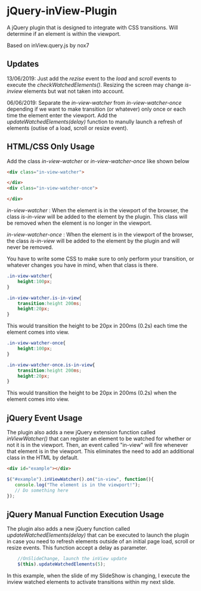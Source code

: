 # jQuery-inView-Plugin
A jQuery plugin that is designed to integrate with CSS transitions. Will determine if an element is within the viewport.

Based on inView.query.js by nox7

## Updates
13/06/2019: Just add the _rezise_ event to the _load_ and _scroll_ events to execute the _checkWatchedElements()_. Resizing the screen may change _is-inview_ elements but wat not taken into account.

06/06/2019: Separate the _in-view-watcher_ from _in-view-watcher-once_ depending if we want to make transition (or whatever) only once or each time the element enter the viewport.
			Add the _updateWatchedElements(delay)_ function to manully launch a refresh of elements (outise of a load, scroll or resize event).

			
## HTML/CSS Only Usage
Add the class _in-view-watcher_  or _in-view-watcher-once_ like shown below
```html
<div class="in-view-watcher">

</div>
<div class="in-view-watcher-once">

</div>
```

_in-view-watcher_ : When the element is in the viewport of the browser, the class _is-in-view_ will be added to the element by the plugin. This class will be removed when the element is no longer in the viewport.

_in-view-watcher-once_ : When the element is in the viewport of the browser, the class _is-in-view_ will be added to the element by the plugin and will never be removed.

You have to write some CSS to make sure to only perform your transition, or whatever changes you have in mind, when that class is there.

```css
.in-view-watcher{
    height:100px;
}

.in-view-watcher.is-in-view{
    transition:height 200ms;
    height:20px;
}
```

This would transition the height to be 20px in 200ms (0.2s) each time the element comes into view.

```css
.in-view-watcher-once{
    height:100px;
}

.in-view-watcher-once.is-in-view{
    transition:height 200ms;
    height:20px;
}
```

This would transition the height to be 20px in 200ms (0.2s) when the element comes into view.


## jQuery Event Usage

The plugin also adds a new jQuery extension function called _inViewWatcher()_ that can register an element to be watched for whether or not it is in the viewport. Then, an event called "in-view" will fire whenever that element is in the viewport. This eliminates the need to add an additional class in the HTML by default.

```html
<div id="example"></div>
```

```javascript
$("#example").inViewWatcher().on("in-view", function(){
   console.log("The element is in the viewport!");
   // Do something here
});
```

## jQuery Manual Function Execution Usage

The plugin also adds a new jQuery function called _updateWatchedElements(delay)_ that can be executed to launch the plugin in case you need to refresh elements outside of an initial page load, scroll or resize events. This function accept a delay as parameter.


```javascript
	//OnSlideChange, launch the inView update
	$(this).updateWatchedElements(5);
```

In this example, when the slide of my SlideShow is changing, I execute the inview watched elements to activate transitions within my next slide.